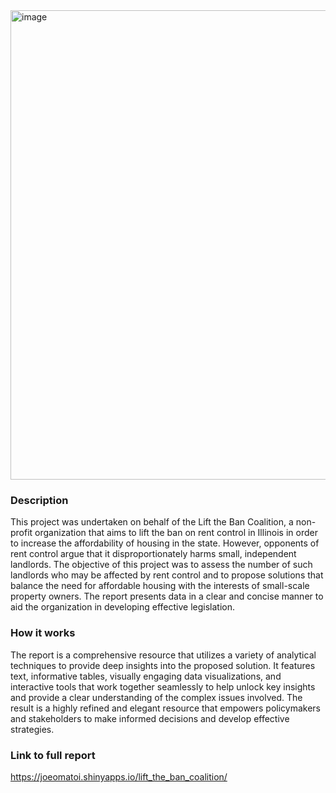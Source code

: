<img width="751" alt="image" src="https://user-images.githubusercontent.com/102631336/235535642-a6d3fa17-c79c-4ff7-aa67-a4ea909fd1eb.png">

### Description
This project was undertaken on behalf of the Lift the Ban Coalition, a non-profit organization that aims to lift the ban on rent control in Illinois in order to increase the affordability of housing in the state. However, opponents of rent control argue that it disproportionately harms small, independent landlords. The objective of this project was to assess the number of such landlords who may be affected by rent control and to propose solutions that balance the need for affordable housing with the interests of small-scale property owners. The report presents data in a clear and concise manner to aid the organization in developing effective legislation.

### How it works
The report is a comprehensive resource that utilizes a variety of analytical techniques to provide deep insights into the proposed solution. It features text, informative tables, visually engaging data visualizations, and interactive tools that work together seamlessly to help unlock key insights and provide a clear understanding of the complex issues involved. The result is a highly refined and elegant resource that empowers policymakers and stakeholders to make informed decisions and develop effective strategies.

### Link to full report
https://joeomatoi.shinyapps.io/lift_the_ban_coalition/ 
